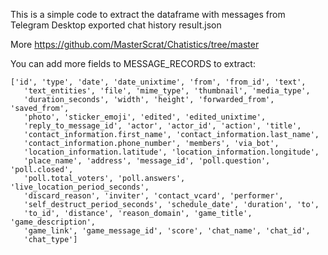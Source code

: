 
This is a simple code to extract the dataframe with messages
from Telegram Desktop exported chat history result.json

More https://github.com/MasterScrat/Chatistics/tree/master

You can add more fields to MESSAGE_RECORDS to extract:

    ['id', 'type', 'date', 'date_unixtime', 'from', 'from_id', 'text',
       'text_entities', 'file', 'mime_type', 'thumbnail', 'media_type',
       'duration_seconds', 'width', 'height', 'forwarded_from', 'saved_from',
       'photo', 'sticker_emoji', 'edited', 'edited_unixtime',
       'reply_to_message_id', 'actor', 'actor_id', 'action', 'title',
       'contact_information.first_name', 'contact_information.last_name',
       'contact_information.phone_number', 'members', 'via_bot',
       'location_information.latitude', 'location_information.longitude',
       'place_name', 'address', 'message_id', 'poll.question', 'poll.closed',
       'poll.total_voters', 'poll.answers', 'live_location_period_seconds',
       'discard_reason', 'inviter', 'contact_vcard', 'performer',
       'self_destruct_period_seconds', 'schedule_date', 'duration', 'to',
       'to_id', 'distance', 'reason_domain', 'game_title', 'game_description',
       'game_link', 'game_message_id', 'score', 'chat_name', 'chat_id',
       'chat_type']

